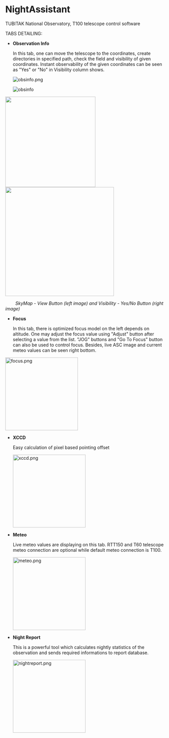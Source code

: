 









# NightAssistant

TUBITAK National Observatory, T100 telescope control software



TABS DETAILING:



- **Observation Info**
  
  In this tab, one can move the telescope to the coordinates, create directories in specified path, check the field and visibility of given coordinates. Instant observability of the given coordinates can be seen as "Yes" or "No" in Visibility column shows.
  
  ![obsinfo.png](https://github.com/orhanerece/nightassistant/blob/master/img/obsinfo.png)
  
  
  
  ![obsinfo](https://github.com/orhanerece/nightassistant/blob/master/img/obsinfo.png)

<img title="" src="https://github.com/orhanerece/nightassistant/blob/master/img/Plot.png" alt="" width="283">   <img title="" src="https://github.com/orhanerece/nightassistant/blob/master/img/View.png" alt="" width="341">

        *SkyMap - View Button (left image) and Visibility - Yes/No Button (right image)*

- **Focus**
  
  In this tab, there is optimized focus model on the left depends on altitude. One may adjust the focus value using "Adjust" button after selecting a value from the list. "JOG" buttons and "Go To Focus" button can also be used to control focus. Besides, live ASC image and current meteo values can be seen right bottom. 

<img title="" src="https://github.com/orhanerece/nightassistant/blob/master/img/focus.png" alt="focus.png" width="228">

- **XCCD**
  
  
  
  Easy calculation of pixel based pointing offset
  
  <img title="" src="https://github.com/orhanerece/nightassistant/blob/master/img/xccd.png" alt="xccd.png" width="228">
  
  



- **Meteo**
  
  
  
  Live meteo values are displaying on this tab. RTT150 and T60 telescope meteo connection are optional while default meteo connection is T100. 
  
  <img title="" src="https://github.com/orhanerece/nightassistant/blob/master/img/meteo.png" alt="meteo.png" width="228">
  
  

- **Night Report**
  
  This is a powerful tool which calculates nightly statistics of the observation and sends required informations to report database.
  
  <img title="" src="https://github.com/orhanerece/nightassistant/blob/master/img/nightreportsummary.png" alt="nightreport.png" width="228">
